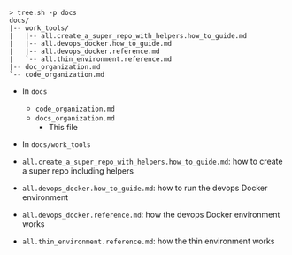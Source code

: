 ```
> tree.sh -p docs
docs/
|-- work_tools/
|   |-- all.create_a_super_repo_with_helpers.how_to_guide.md
|   |-- all.devops_docker.how_to_guide.md
|   |-- all.devops_docker.reference.md
|   `-- all.thin_environment.reference.md
|-- doc_organization.md
`-- code_organization.md
```

- In `docs`
  - `code_organization.md`
  - `docs_organization.md`
    - This file

- In `docs/work_tools`
- `all.create_a_super_repo_with_helpers.how_to_guide.md`: how to create a super
  repo including helpers
- `all.devops_docker.how_to_guide.md`: how to run the devops Docker environment
- `all.devops_docker.reference.md`: how the devops Docker environment works
- `all.thin_environment.reference.md`: how the thin environment works

